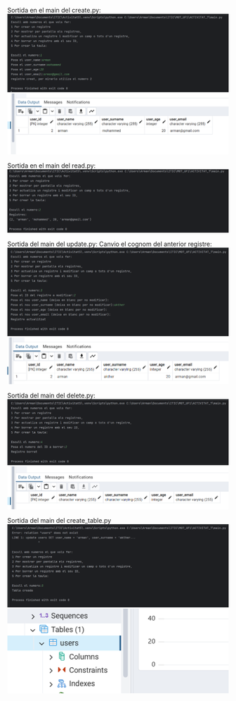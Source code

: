 Sortida en el main del create.py:
![img.png](captures/img.png)
![img_1.png](captures/img_1.png)

Sortida en el main del read.py:
![img_2.png](captures/img_2.png)

Sortida del main del update.py:
Canvio el cognom del anterior registre:
![img_3.png](captures/img_3.png)
![img_4.png](captures/img_4.png)

Sortida del main del delete.py:
![img_5.png](captures/img_5.png)
![img_6.png](captures/img_6.png)

Sortida del main del create_table.py
![img_7.png](captures/img_7.png)
![img.png](captures/img30.png)




